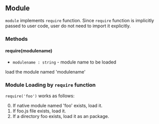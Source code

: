 ## Module 
``` module ``` implements ``` require ``` function. 
Since ``` require ``` function is implicitly passed to user code, user do not need to import it explicitly.

### Methods
#### require(modulename)
* ``` modulename : string ``` - module name to be loaded

load the module named 'modulename'

### Module Loading by ``` require ``` function
``` require('foo') ``` works as follows:

0. If native module named 'foo' exists, load it.
1. If foo.js file exists, load it.
2. If a directory foo exists, load it as an package.